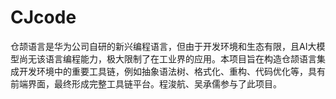 # CJcode
仓颉语言是华为公司自研的新兴编程语言，但由于开发环境和生态有限，且AI大模型尚无该语言编程能力，极大限制了在工业界的应用。本项目旨在构造仓颉语言集成开发环境中的重要工具链，例如抽象语法树、格式化、重构、代码优化等，具有前端界面，最终形成完整工具链平台。程浚航、吴承儒参与了此项目。
